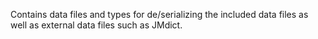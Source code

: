 Contains data files and types for de/serializing the included data files as well as external data files such as JMdict.
